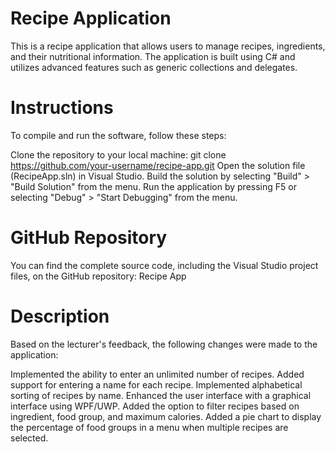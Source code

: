 # Recipe Application
This is a recipe application that allows users to manage recipes, ingredients, and their nutritional information. The application is built using C# and utilizes advanced features such as generic collections and delegates.

# Instructions
To compile and run the software, follow these steps:

Clone the repository to your local machine: git clone https://github.com/your-username/recipe-app.git
Open the solution file (RecipeApp.sln) in Visual Studio.
Build the solution by selecting "Build" > "Build Solution" from the menu.
Run the application by pressing F5 or selecting "Debug" > "Start Debugging" from the menu.
# GitHub Repository
You can find the complete source code, including the Visual Studio project files, on the GitHub repository: Recipe App

# Description
Based on the lecturer's feedback, the following changes were made to the application:

Implemented the ability to enter an unlimited number of recipes.
Added support for entering a name for each recipe.
Implemented alphabetical sorting of recipes by name.
Enhanced the user interface with a graphical interface using WPF/UWP.
Added the option to filter recipes based on ingredient, food group, and maximum calories.
Added a pie chart to display the percentage of food groups in a menu when multiple recipes are selected.

